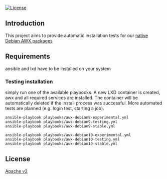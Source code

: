 [![License](http://img.shields.io/:license-apache-blue.svg?style=flat-square)](http://www.apache.org/licenses/LICENSE-2.0.html)




## Introduction

This project aims to provide automatic installation tests for our [native Debian AWX packages](https://github.com/valet-sh/awx-build-deb) 


## Requirements

ansible and lxd have to be installed on your system

### Testing installation

simply run one of the available playbooks. A new LXD container is created, awx and all required services are installed. The container will be automatically deleted if the install process was successful. More automated tests are planned (e.g. login test, starting a job).

```
ansible-playbook playbooks/awx-debian9-experimental.yml
ansible-playbook playbooks/awx-debian9-testing.yml
ansible-playbook playbooks/awx-debian9-stable.yml

ansible-playbook playbooks/awx-debian10-experimental.yml
ansible-playbook playbooks/awx-debian10-testing.yml
ansible-playbook playbooks/awx-debian10-stable.yml
```


## License


[Apache v2](./LICENSE.md)
